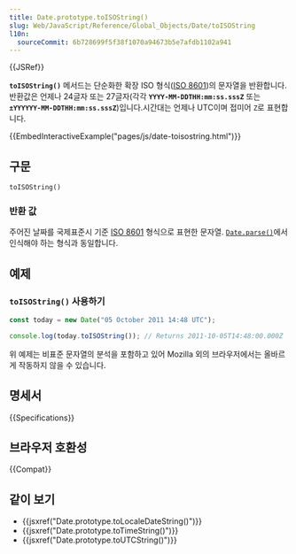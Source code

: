 ```yaml
---
title: Date.prototype.toISOString()
slug: Web/JavaScript/Reference/Global_Objects/Date/toISOString
l10n:
  sourceCommit: 6b728699f5f38f1070a94673b5e7afdb1102a941
---
```


{{JSRef}}

**`toISOString()`** 메서드는 단순화한 확장 ISO 형식([ISO 8601](https://ko.wikipedia.org/wiki/ISO_8601))의 문자열을 반환합니다.
반환값은 언제나 24글자 또는 27글자(각각 **`YYYY-MM-DDTHH:mm:ss.sssZ`** 또는
**`±YYYYYY-MM-DDTHH:mm:ss.sssZ`**)입니다.시간대는 언제나 UTC이며 접미어 `Z`로 표현합니다.

{{EmbedInteractiveExample("pages/js/date-toisostring.html")}}

## 구문

```js-nolint
toISOString()
```

### 반환 값

주어진 날짜를 국제표준시 기준 [ISO 8601](https://ko.wikipedia.org/wiki/ISO_8601) 형식으로 표현한 문자열.
[`Date.parse()`](/ko/docs/Web/JavaScript/Reference/Global_Objects/Date/parse#date_time_string_format)에서 인식해야 하는 형식과 동일합니다.

## 예제

### `toISOString()` 사용하기

```js
const today = new Date("05 October 2011 14:48 UTC");

console.log(today.toISOString()); // Returns 2011-10-05T14:48:00.000Z
```

위 예제는 비표준 문자열의 분석을 포함하고 있어 Mozilla 외의 브라우저에서는 올바르게 작동하지 않을 수 있습니다.

## 명세서

{{Specifications}}

## 브라우저 호환성

{{Compat}}

## 같이 보기

- {{jsxref("Date.prototype.toLocaleDateString()")}}
- {{jsxref("Date.prototype.toTimeString()")}}
- {{jsxref("Date.prototype.toUTCString()")}}
